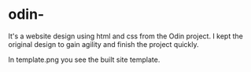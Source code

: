 # odin-

It's a website design using html and css from the Odin project. I kept the original design to gain agility and finish the project quickly.

In template.png you see the built site template.
